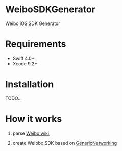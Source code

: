 # WeiboSDKGenerator
Weibo iOS SDK Generator

# Requirements

* Swift 4.0+
* Xcode 9.2+

# Installation

TODO...

# How it works

1. parse [Weibo wiki](http://open.weibo.com/wiki/%E5%BE%AE%E5%8D%9AAPI),

2. create Weiobo SDK based on [GenericNetworking](https://github.com/alexiscn/GenericNetworking) 